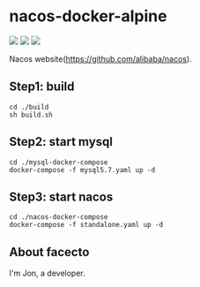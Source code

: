 # nacos-docker-alpine
![](https://img.shields.io/badge/alpine.svg?logo=alpine-linux)
![](https://img.shields.io/badge/8-jre-alpine.svg?logo=jre)
![](https://img.shields.io/badge/nacos-1.4.2-green.svg)

Nacos website(https://github.com/alibaba/nacos).
## Step1: build
```
cd ./build
sh build.sh
```
## Step2: start mysql
```
cd ./mysql-docker-compose
docker-compose -f mysql5.7.yaml up -d
```
## Step3: start nacos
```
cd ./nacos-docker-compose
docker-compose -f standalone.yaml up -d
```

## About facecto
I'm Jon, a developer.
